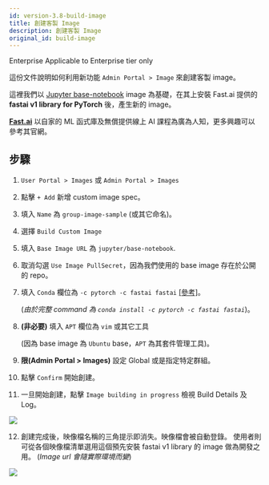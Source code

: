 ```yaml
---
id: version-3.8-build-image
title: 創建客製 Image
description: 創建客製 Image
original_id: build-image
---
```


<div class="ee-only tooltip">Enterprise
  <span class="tooltiptext">Applicable to Enterprise tier only</span>
</div>

這份文件說明如何利用新功能 `Admin Portal > Image` 來創建客製 image。

這裡我們以 [Jupyter base-notebook](https://github.com/jupyter/docker-stacks/tree/master/base-notebook) image 為基礎，在其上安裝 Fast.ai 提供的  **fastai v1 library for PyTorch** 後，產生新的 image。  

**[Fast.ai](https://www.fast.ai/)** 以自家的 ML 函式庫及無償提供線上 AI 課程為廣為人知，更多興趣可以參考其官網。

## 步驟

1. `User Portal > Images` 或 `Admin Portal > Images`

2. 點擊 `+ Add` 新增 custom image spec。

3. 填入 `Name` 為 `group-image-sample` (或其它命名)。

4. 選擇 `Build Custom Image`

5. 填入 `Base Image URL` 為 `jupyter/base-notebook`.

6. 取消勾選 `Use Image PullSecret`，因為我們使用的 base image 存在於公開的 repo。

7. 填入 `Conda` 欄位為 `-c pytorch -c fastai fastai` [[參考]](https://docs.fast.ai/index.html#Installation-and-updating)。

    (*由於完整 command 為 `conda install -c pytorch -c fastai fastai`*)。

8. **(非必要)** 填入 `APT` 欄位為 `vim` 或其它工具
   
    (因為 base image 為 `Ubuntu` base，`APT` 為其套件管理工具)。

9.  **限(Admin Portal > Images)** 設定 Global 或是指定特定群組。
    
10. 點擊 `Confirm` 開始創建。 

11. 一旦開始創建，點擊 `Image building in progress` 檢視 Build Details 及 Log。

![](assets/group-image-building.png)

12. 創建完成後，映像檔名稱的三角提示即消失。映像檔會被自動登錄。 使用者則可從各個映像檔清單選用這個預先安裝 fastai v1 library 的 image 做為開發之用。 (*Image url 會隨實際環境而變*)

![](assets/group-image-built.png)